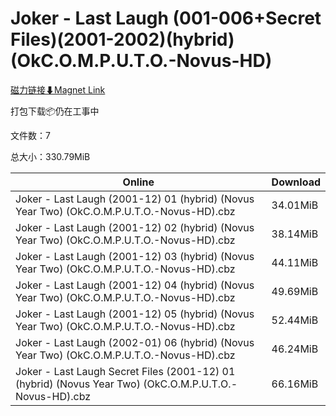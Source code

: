 # Joker - Last Laugh (001-006+Secret Files)(2001-2002)(hybrid)(OkC.O.M.P.U.T.O.-Novus-HD)

[磁力链接⬇Magnet Link](magnet:?xt=urn:btih:076d1f4aad867da982aaef15128b8c10bb5f1daa&dn=Joker%20-%20Last%20Laugh%20%28001-006%2BSecret%20Files%29%282001-2002%29%28hybrid%29%28OkC.O.M.P.U.T.O.-Novus-HD%29)

打包下载📦仍在工事中

文件数：7

总大小：330.79MiB

Online | Download
--- | ---
Joker - Last Laugh (2001-12) 01 (hybrid) (Novus Year Two) (OkC.O.M.P.U.T.O.-Novus-HD).cbz | 34.01MiB
Joker - Last Laugh (2001-12) 02 (hybrid) (Novus Year Two) (OkC.O.M.P.U.T.O.-Novus-HD).cbz | 38.14MiB
Joker - Last Laugh (2001-12) 03 (hybrid) (Novus Year Two) (OkC.O.M.P.U.T.O.-Novus-HD).cbz | 44.11MiB
Joker - Last Laugh (2001-12) 04 (hybrid) (Novus Year Two) (OkC.O.M.P.U.T.O.-Novus-HD).cbz | 49.69MiB
Joker - Last Laugh (2001-12) 05 (hybrid) (Novus Year Two) (OkC.O.M.P.U.T.O.-Novus-HD).cbz | 52.44MiB
Joker - Last Laugh (2002-01) 06 (hybrid) (Novus Year Two) (OkC.O.M.P.U.T.O.-Novus-HD).cbz | 46.24MiB
Joker - Last Laugh Secret Files (2001-12) 01 (hybrid) (Novus Year Two) (OkC.O.M.P.U.T.O.-Novus-HD).cbz | 66.16MiB